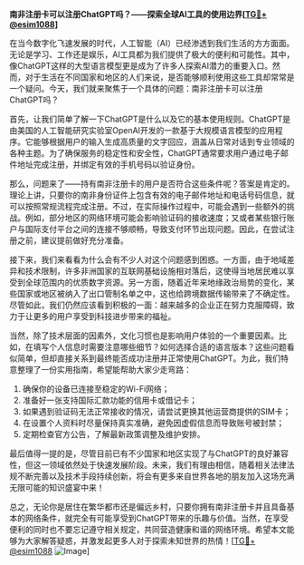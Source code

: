 **南非注册卡可以注册ChatGPT吗？——探索全球AI工具的使用边界[[TG💪+ @esim1088](https://t.me/s/esim1088)]**

在当今数字化飞速发展的时代，人工智能（AI）已经渗透到我们生活的方方面面。无论是学习、工作还是娱乐，AI工具都为我们提供了极大的便利和可能性。其中，像ChatGPT这样的大型语言模型更是成为了许多人探索AI潜力的重要入口。然而，对于生活在不同国家和地区的人们来说，是否能够顺利使用这些工具却常常是一个疑问。今天，我们就来聚焦于一个具体的问题：南非注册卡可以注册ChatGPT吗？

首先，让我们简单了解一下ChatGPT是什么以及它的基本使用规则。ChatGPT是由美国的人工智能研究实验室OpenAI开发的一款基于大规模语言模型的应用程序。它能够根据用户的输入生成高质量的文字回应，涵盖从日常对话到专业领域的各种主题。为了确保服务的稳定性和安全性，ChatGPT通常要求用户通过电子邮件地址完成注册，并绑定有效的手机号码以验证身份。

那么，问题来了——持有南非注册卡的用户是否符合这些条件呢？答案是肯定的。理论上讲，只要你的南非身份证件上包含有效的电子邮件地址和电话号码信息，就可以按照常规流程完成注册。不过，在实际操作过程中，可能会遇到一些额外的挑战。例如，部分地区的网络环境可能会影响验证码的接收速度；又或者某些银行账户与国际支付平台之间的连接不够顺畅，导致支付环节出现问题。因此，在尝试注册之前，建议提前做好充分准备。

接下来，我们来看看为什么会有不少人对这个问题感到困惑。一方面，由于地域差异和技术限制，许多非洲国家的互联网基础设施相对落后，这使得当地居民难以享受到全球范围内的优质数字资源。另一方面，随着近年来地缘政治局势的变化，某些国家或地区被纳入了出口管制名单之中，这也给跨境数据传输带来了不确定性。尽管如此，我们仍然应该看到积极的一面：越来越多的企业正在努力克服障碍，致力于让更多的用户享受到科技进步带来的福祉。

当然，除了技术层面的因素外，文化习惯也是影响用户体验的一个重要因素。比如，在填写个人信息时需要注意哪些细节？如何选择合适的语言版本？这些问题看似简单，但却直接关系到最终能否成功注册并正常使用ChatGPT。为此，我们特意整理了一份实用指南，希望能帮助大家少走弯路：

1. 确保你的设备已连接至稳定的Wi-Fi网络；
2. 准备好一张支持国际汇款功能的信用卡或借记卡；
3. 如果遇到验证码无法正常接收的情况，请尝试更换其他运营商提供的SIM卡；
4. 在设置个人资料时尽量保持真实准确，避免因虚假信息而导致账号被封禁；
5. 定期检查官方公告，了解最新政策调整及维护安排。

最后值得一提的是，尽管目前已有不少国家和地区实现了与ChatGPT的良好兼容性，但这一领域依然处于快速发展阶段。未来，我们有理由相信，随着相关法律法规不断完善以及技术手段持续创新，将会有更多来自世界各地的朋友加入这场充满无限可能的知识盛宴中来！

总之，无论你是居住在繁华都市还是偏远乡村，只要你拥有南非注册卡并且具备基本的网络条件，就完全有可能享受到ChatGPT带来的乐趣与价值。当然，在享受便利的同时也不要忘记遵守相关规定，共同营造健康和谐的网络环境。希望本文能够为大家解答疑惑，并激发起更多人对于探索未知世界的热情！[[TG💪+ @esim1088](https://t.me/s/esim1088) ![Image](https://i.postimg.cc/4NQfJmqS/Snipaste-2025-05-13-00-14-12.png)]
